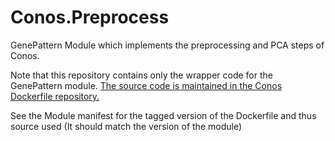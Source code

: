 # Conos.Preprocess
GenePattern Module which implements the preprocessing and PCA steps of Conos.

Note that this repository contains only the wrapper code for the GenePattern module.
[The source code is maintained in the Conos Dockerfile repository.](https://github.com/genepattern/docker-conos)

See the Module manifest for the tagged version of the Dockerfile and thus source used (It should match the version of the module)
